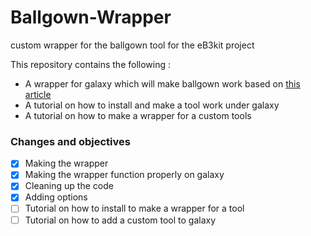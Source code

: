 # Ballgown-Wrapper
custom wrapper for the ballgown tool for the eB3kit project


This repository contains the following :
+ A wrapper for galaxy which will make ballgown work based on [this article](http://www.nature.com/nprot/journal/v11/n9/full/nprot.2016.095.html)
+ A tutorial on how to install and make a tool work under galaxy
+ A tutorial on how to make a wrapper for a custom tools


### Changes and objectives
- [x] Making the wrapper
- [x] Making the wrapper function properly on galaxy
- [x] Cleaning up the code
- [x] Adding options
- [ ] Tutorial on how to install to make a wrapper for a tool
- [ ] Tutorial on how to add a custom tool to galaxy
